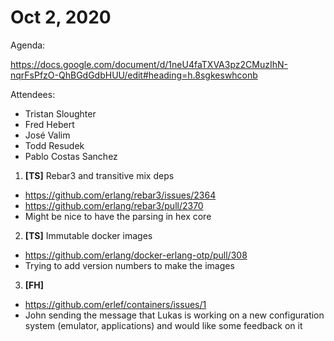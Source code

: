 # Oct 2, 2020

Agenda:

https://docs.google.com/document/d/1neU4faTXVA3pz2CMuzIhN-nqrFsPfzO-QhBGdGdbHUU/edit#heading=h.8sgkeswhconb

Attendees:

- Tristan Sloughter
- Fred Hebert
- José Valim
- Todd Resudek
- Pablo Costas Sanchez


1. **[TS]** Rebar3 and transitive mix deps 

- https://github.com/erlang/rebar3/issues/2364
- https://github.com/erlang/rebar3/pull/2370
- Might be nice to have the parsing in hex core

2. **[TS]** Immutable docker images

- https://github.com/erlang/docker-erlang-otp/pull/308
- Trying to add version numbers to make the images 

3. **[FH]**

- https://github.com/erlef/containers/issues/1
- John sending the message that Lukas is working on a new configuration system (emulator, applications) and would like some feedback on it
